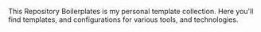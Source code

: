 This Repository Boilerplates is my personal template collection. Here you'll find templates, and configurations for various tools, and technologies.
